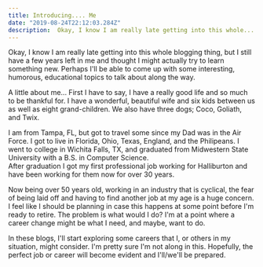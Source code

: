 ```yaml
---
title: Introducing.... Me
date: "2019-08-24T22:12:03.284Z"
description:  Okay, I know I am really late getting into this whole...
---
```


Okay, I know I am really late getting into this whole blogging
thing, but I still have a few years left in me and thought I might
actually try to learn something new.  Perhaps I'll be able to come
up with some interesting, humorous, educational topics to talk about
along the way.

A little about me... First I have to say, I have a really good life
and so much to be thankful for.  I have a wonderful, beautiful wife
and six kids between us as well as eight grand-children.  We also
have three dogs; Coco, Goliath, and Twix.

I am from Tampa, FL, but got to travel some since my Dad was in the
Air Force.  I got to live in Florida, Ohio, Texas, England, and the
Philipeans.  I went to college in Wichita Falls, TX, and graduated
from Midwestern State University with a B.S. in Computer Science.  
After graduation I got my first professional job working for Halliburton
and have been working for them now for over 30 years.  

Now being over 50 years old, working in an industry that is cyclical, 
the fear of being laid off and having to find another job at my age is
a huge concern.  I feel like I should be planning in case this happens 
at some point before I'm ready to retire. The problem is what would I do? 
I'm at a point where a career change might be what I need, and maybe, want 
to do.  

In these blogs, I'll start exploring some careers that I, or others in my 
situation, might consider.  I'm pretty sure I'm not along in this.  Hopefully, 
the perfect job or career will become evident and I'll/we'll be prepared.
